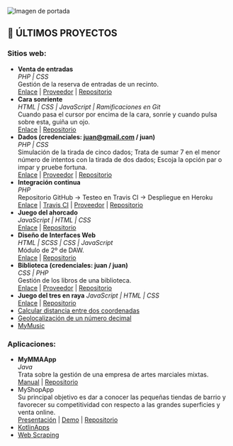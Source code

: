 ![Imagen de portada](https://media-exp1.licdn.com/dms/image/C4D16AQFzwVLndKpsTA/profile-displaybackgroundimage-shrink_200_800/0/1599409951425?e=1617235200&v=beta&t=mMKTUSIpZ34jB9Zq4Rz6Cs0xdy3PrTKBAZuY9np4SE8)
## :closed_book: ÚLTIMOS PROYECTOS
### Sitios web:
* __Venta de entradas__  
_PHP | CSS_  
Gestión de la reserva de entradas de un recinto.  
[Enlace](http://ventaentradas.42web.io) | [Proveedor](https://app.infinityfree.net/login) | [Repositorio](https://github.com/LuisValles92/Venta_entradas)
* __Cara sonriente__  
_HTML | CSS | JavaScript | Ramificaciones en Git_  
Cuando pasa el cursor por encima de la cara, sonríe y cuando pulsa sobre esta, guiña un ojo.  
[Enlace](https://luisvalles92.github.io/CaraSonriente) | [Repositorio](https://github.com/LuisValles92/CaraSonriente)
* __Dados (credenciales: juan@gmail.com / juan)__  
_PHP | CSS_  
Simulación de la tirada de cinco dados; Trata de sumar 7 en el menor número de intentos con la tirada de dos dados; Escoja la opción par o impar y pruebe fortuna.  
[Enlace](https://practicaapachelv92.herokuapp.com) | [Proveedor](https://dashboard.heroku.com/apps) | [Repositorio](https://github.com/LuisValles92/Practica_Apache)
* __Integración continua__  
_PHP_  
Repositorio GitHub -> Testeo en Travis CI -> Despliegue en Heroku  
[Enlace](https://practicaiclv92.herokuapp.com) | [Travis CI](https://travis-ci.org) | [Proveedor](https://dashboard.heroku.com/apps) | [Repositorio](https://github.com/LuisValles92/PracticaIC)
* __Juego del ahorcado__  
_JavaScript | HTML | CSS_  
[Enlace](https://luisvalles92.github.io/AhorcadoJS) | [Repositorio](https://github.com/LuisValles92/AhorcadoJS)
* __Diseño de Interfaces Web__  
_HTML | SCSS | CSS | JavaScript_  
Módulo de 2º de DAW.  
[Enlace](https://luisvalles92.github.io/MyWeb) | [Repositorio](https://github.com/LuisValles92/MyWeb)
* __Biblioteca (credenciales: juan / juan)__  
_CSS | PHP_  
Gestión de los libros de una biblioteca.  
[Enlace](http://crudmvcbiblioteca.42web.io) | [Proveedor](https://app.infinityfree.net/login) | [Repositorio](https://github.com/LuisValles92/CRUD_MVC_Biblioteca)
* __Juego del tres en raya__
_JavaScript | HTML | CSS_  
[Enlace](https://luisvalles92.github.io/TresEnRayaJS) | [Repositorio](https://github.com/LuisValles92/TresEnRayaJS)
* [Calcular distancia entre dos coordenadas](https://examendawlv92.herokuapp.com)
* [Geolocalización de un número decimal](https://practicacomposerlv92.herokuapp.com)
* [MyMusic](http://mymusic.42web.io)
### Aplicaciones:
* __MyMMAApp__  
_Java_  
Trata sobre la gestión de una empresa de artes marciales mixtas.  
[Manual](https://luisvalles92.github.io/Contenedor/MyMMAApp/MANUAL%20DE%20USUARIO%20-%20LUIS%20VALLES%20PASTOR.pdf) | [Repositorio](https://github.com/LuisValles92/MyMMAApp)
* MyShopApp  
Su principal objetivo es dar a conocer las pequeñas tiendas de barrio y favorecer su competitividad con respecto a las grandes superficies y venta online.  
[Presentación](https://luisvalles92.github.io/Contenedor/MyShopApp/Presentación%20MyShop.pdf) | [Demo](https://www.dropbox.com/s/z72u9lwnp6bkkmc/MyShop%20Demo.mp4?dl=0) | [Repositorio](https://github.com/LuisValles92/MyShopApp)
* [KotlinApps](https://github.com/LuisValles92/KotlinApps)
* [Web Scraping](https://github.com/LuisValles92/Practica_Maven_LuisVP)

<!--
**LuisValles92/LuisValles92** is a ✨ _special_ ✨ repository because its `README.md` (this file) appears on your GitHub profile.

Here are some ideas to get you started:

- 🔭 I’m currently working on ...
- 🌱 I’m currently learning ...
- 👯 I’m looking to collaborate on ...
- 🤔 I’m looking for help with ...
- 💬 Ask me about ...
- 📫 How to reach me: ...
- 😄 Pronouns: ...
- ⚡ Fun fact: ...
-->
